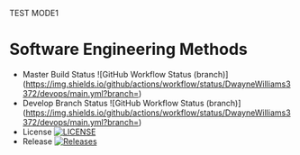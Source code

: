 
TEST MODE1

# Software Engineering Methods
* Master Build Status ![GitHub Workflow Status (branch)](https://img.shields.io/github/actions/workflow/status/DwayneWilliams3372/devops/main.yml?branch=<master branch>)
* Develop Branch Status ![GitHub Workflow Status (branch)](https://img.shields.io/github/actions/workflow/status/DwayneWilliams3372/devops/main.yml?branch=<develop branch>)
* License [![LICENSE](https://img.shields.io/github/license/DwayneWilliams3372/devops.svg?style=flat-square)](https://github.com/DwayneWilliams3372/devops/blob/master/LICENSE)
* Release [![Releases](https://img.shields.io/github/release/DwayneWilliams3372/devops/all.svg?style=flat-square)](https://github.com/DwayneWilliams3372/devops/releases)